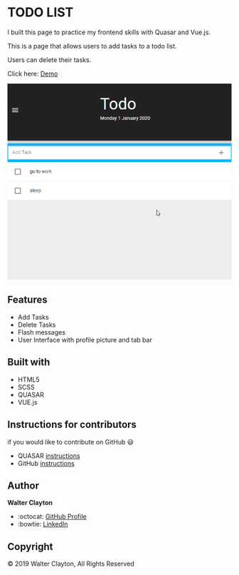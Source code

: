 # TODO LIST

I built this page to practice my frontend skills with Quasar and Vue.js.

This is a page that allows users to add tasks to a todo list. 

Users can delete their tasks.  

Click here: [Demo](https://walter-clayton.github.io/quasartodolist/)

![capture](./src/assets/todolist.gif)

## Features

* Add Tasks
* Delete Tasks
* Flash messages
* User Interface with profile picture and tab bar

## Built with

* HTML5
* SCSS
* QUASAR
* VUE.js

## Instructions for contributors

if you would like to contribute on GitHub :smiley:
* QUASAR [instructions](quasar.md)
* GitHub [instructions](contributions.md)

## Author

**Walter Clayton** 
* :octocat: [GitHub Profile](https://github.com/walter-clayton)
* :bowtie: [LinkedIn](https://www.linkedin.com/in/walter-clayton-2b50b4191/)

## Copyright

<p>&copy; 2019 Walter Clayton, All Rights Reserved<p>